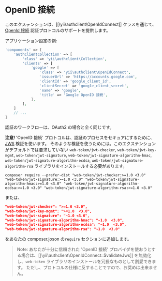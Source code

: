 OpenID 接続
===========

このエクステンションは、[[\yii\authclient\OpenIdConnect]] クラスを通じて、
[OpenId 接続](http://openid.net/connect/) 認証プロトコルのサポートを提供します。

アプリケーション設定の例:

```php
'components' => [
    'authClientCollection' => [
        'class' => 'yii\authclient\Collection',
        'clients' => [
            'google' => [
                'class' => 'yii\authclient\OpenIdConnect',
                'issuerUrl' => 'https://accounts.google.com',
                'clientId' => 'google_client_id',
                'clientSecret' => 'google_client_secret',
                'name' => 'google',
                'title' => 'Google OpenID 接続',
            ],
        ],
    ]
    // ...
]
```

認証のワークフローは、OAuth2 の場合と全く同じです。

**注意!** 'OpenID 接続' プロトコルは、認証のプロセスをセキュアにするために、 [JWS](http://tools.ietf.org/html/draft-ietf-jose-json-web-signature) 検証を使います。
そのような検証を使うためには。このエクステンションがデフォルトでは要求していない
`web-token/jwt-checker`, `web-token/jwt-key-mgmt`, `web-token/jwt-signature`, `web-token/jwt-signature-algorithm-hmac`, `web-token/jwt-signature-algorithm-ecdsa`, `web-token/jwt-signature-algorithm-rsa` ライブラリをインストールする必要があります。

```
composer require --prefer-dist "web-token/jwt-checker:>=1.0 <3.0" "web-token/jwt-signature:>=1.0 <3.0" "web-token/jwt-signature-algorithm-hmac:>=1.0 <3.0" "web-token/jwt-signature-algorithm-ecdsa:>=1.0 <3.0" "web-token/jwt-signature-algorithm-rsa:>=1.0 <3.0"
```

または、

```json
"web-token/jwt-checker": ">=1.0 <3.0",
"web-token/jwt-key-mgmt": ">=1.0  <3.0",
"web-token/jwt-signature": "~1.0 <3.0",
"web-token/jwt-signature-algorithm-hmac": "~1.0  <3.0",
"web-token/jwt-signature-algorithm-ecdsa": "~1.0  <3.0",
"web-token/jwt-signature-algorithm-rsa": "~1.0  <3.0"
```

をあなたの composer.joson の`require` セクションに追加します。

> Note: あなたが十分に信頼された 'OpenID 接続' プロバイダを使おうとする場合は、[[\yii\authclient\OpenIdConnect::$validateJws]] を無効化し、`web-token` ライブラリのインストールを冗長なものとして割愛できます。
ただし、プロトコルの仕様に反することですので、お奨めは出来ません。
